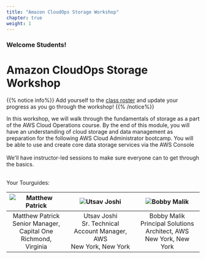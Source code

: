```yaml
---
title: "Amazon CloudOps Storage Workshop"
chapter: true
weight: 1
---
```


### Welcome Students!

# Amazon CloudOps Storage Workshop

{{% notice info%}}
Add yourself to the [class roster](https://docs.google.com/spreadsheets/d/1xxHMJ_m2R-VvTCkJWQvTv6I2geRETGq9m9ezoIEyBxw/edit?usp=sharing) and update your progress as you go through the workshop!
{{% /notice%}}


In this workshop, we will walk through the fundamentals of storage as a part of the AWS Cloud Operations course.
By the end of this module, you will have an understanding of cloud storage and data management as preparation for the
following AWS Cloud Administrator bootcamp.  You will be able to use and create core data storage services via the 
AWS Console
<br>
<br>
We'll have instructor-led sessions to make sure everyone can to get through the basics.

<br>
Your Tourguides:

| ![Matthew Patrick](/images/pamatthew.png?height=250px&classes=shadow,border)               | ![Utsav Joshi](/images/ujoshi.png?height=250px&classes=shadow,border)                    | ![Bobby Malik](/images/mabobby.png?height=250px&classes=shadow,border)                   |
|------------------------------------------------------------------------------------------|------------------------------------------------------------------------------------------|------------------------------------------------------------------------------------------|
| <center>Matthew Patrick<br>Senior Manager, Capital One<br>Richmond, Virginia</center> | <center>Utsav Joshi<br>Sr. Technical Account Manager, AWS<br>New York, New York</center> | <center>Bobby Malik<br>Principal Solutions Architect, AWS<br>New York, New York</center> |
